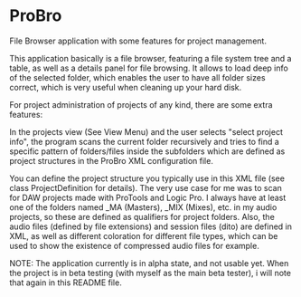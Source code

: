 # ProBro

File Browser application with some features for project management. 

This application basically is a file browser, featuring a file system tree and a table, as well as a details panel for file browsing. It allows to load deep info of the selected folder, which enables the user to have all folder sizes correct, which is very useful when cleaning up your hard disk.

For project administration of projects of any kind, there are some extra features:

In the projects view (See View Menu) and the user selects "select project info", the program scans the current folder recursively and tries to find a specific pattern of folders/files inside the subfolders which are defined as project structures in the ProBro XML configuration file.

You can define the project structure you typically use in this XML file (see class ProjectDefinition for details). The very use case for me was to scan for DAW projects made with ProTools and Logic Pro. I always have at least one of the folders named _MA (Masters), _MIX (Mixes), etc. in my audio projects, so these are defined as qualifiers for project folders. Also, the audio files (defined by file extensions) and session files (dito) are defined in XML, as well as different coloration for different file types, which can be used to show the existence of compressed audio files for example.

NOTE: The application currently is in alpha state, and not usable yet. When the project is in beta testing (with myself as the main beta tester), i will note that again in this README file. 
